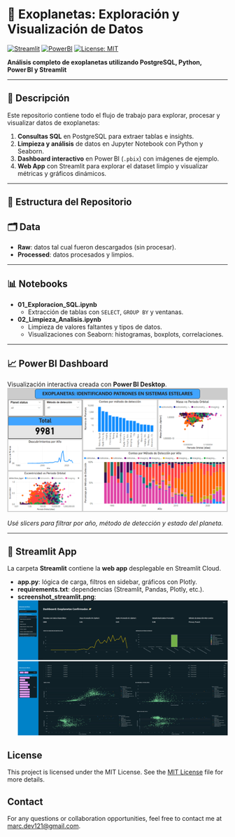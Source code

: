 # 🌌 Exoplanetas: Exploración y Visualización de Datos

[![Streamlit](https://img.shields.io/badge/Streamlit-FF4B4B?style=for-the-badge&logo=Streamlit&logoColor=white)](https://exoplanets.streamlit.app)
[![PowerBI](https://img.shields.io/badge/PowerBI-F2C811?style=for-the-badge&logo=powerbi&logoColor=black)](https://learn.microsoft.com/power-bi/)
[![License: MIT](https://img.shields.io/badge/License-MIT-yellow.svg)](https://opensource.org/licenses/MIT)

**Análisis completo de exoplanetas utilizando PostgreSQL, Python, Power BI y Streamlit**  

---

## 📖 Descripción

Este repositorio contiene todo el flujo de trabajo para explorar, procesar y visualizar datos de exoplanetas:

1. **Consultas SQL** en PostgreSQL para extraer tablas e insights.  
2. **Limpieza y análisis** de datos en Jupyter Notebook con Python y Seaborn.  
3. **Dashboard interactivo** en Power BI (`.pbix`) con imágenes de ejemplo.  
4. **Web App** con Streamlit para explorar el dataset limpio y visualizar métricas y gráficos dinámicos.

---

## 📁 Estructura del Repositorio

## 🗂 Data

- **Raw**: datos tal cual fueron descargados (sin procesar).  
- **Processed**: datos procesados y limpios.

---

## 📊 Notebooks

- **01_Exploracion_SQL.ipynb**  
  - Extracción de tablas con `SELECT`, `GROUP BY` y ventanas.  
- **02_Limpieza_Analisis.ipynb**  
  - Limpieza de valores faltantes y tipos de datos.  
  - Visualizaciones con Seaborn: histogramas, boxplots, correlaciones.

---

## 📈 Power BI Dashboard

Visualización interactiva creada con **Power BI Desktop**.  
![Vista general del dashboard](Dashboard1_powerbi.png)   

*Usé slicers para filtrar por año, método de detección y estado del planeta.*

---

## 🚀 Streamlit App

La carpeta **Streamlit** contiene la **web app** desplegable en Streamlit Cloud.  
- **app.py**: lógica de carga, filtros en sidebar, gráficos con Plotly.  
- **requirements.txt**: dependencias (Streamlit, Pandas, Plotly, etc.).  
- **screenshot_streamlit.png**:  
  ![App Streamlit](Dashboard1_streamlit.png)
  ![App Streamlit](Dashboard2_streamlit.png)

## License
This project is licensed under the MIT License. See the [MIT License](LICENSE.txt) file for more details.

## Contact

For any questions or collaboration opportunities, feel free to contact me at [marc.dev121@gmail.com](mailto:marc.dev121@gmail.com).

